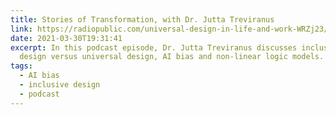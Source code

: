 ```yaml
---
title: Stories of Transformation, with Dr. Jutta Treviranus
link: https://radiopublic.com/universal-design-in-life-and-work-WRZj23/s1!6c5ca
date: 2021-03-30T19:31:41
excerpt: In this podcast episode, Dr. Jutta Treviranus discusses inclusive
  design versus universal design, AI bias and non-linear logic models.
tags:
  - AI bias
  - inclusive design
  - podcast
---
```


